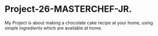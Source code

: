 # Project-26-MASTERCHEF-JR.
My Project is about making a chocolate cake recipe at your home, using simple ingredients which are available at home.  
